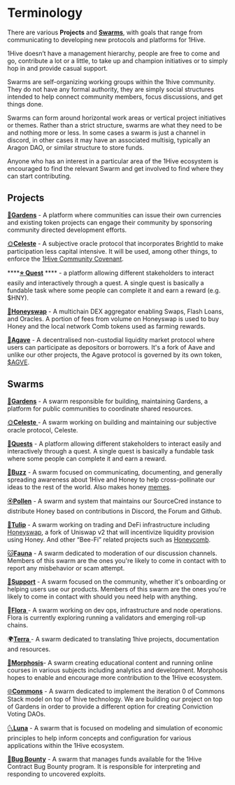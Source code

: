 # Terminology

There are various **Projects** and [**Swarms**](../community/swarms/), with goals that range from communicating to developing new protocols and platforms for 1Hive.

1Hive doesn’t have a management hierarchy, people are free to come and go, contribute a lot or a little, to take up and champion initiatives or to simply hop in and provide casual support.

Swarms are self-organizing working groups within the 1hive community. They do not have any formal authority, they are simply social structures intended to help connect community members, focus discussions, and get things done.

Swarms can form around horizontal work areas or vertical project initiatives or themes. Rather than a strict structure, swarms are what they need to be and nothing more or less. In some cases a swarm is just a channel in discord, in other cases it may have an associated multisig, typically an Aragon DAO, or similar structure to store funds.

Anyone who has an interest in a particular area of the 1Hive ecosystem is encouraged to find the relevant Swarm and get involved to find where they can start contributing.

## Projects

[🌻**Gardens**](https://1hive.gitbook.io/gardens/) - A platform where communities can issue their own currencies and existing token projects can engage their community by sponsoring community directed development efforts.

[🌞**Celeste**](../community/swarms/celeste.md) - A subjective oracle protocol that incorporates BrightId to make participation less capital intensive. It will be used, among other things, to enforce the [1Hive Community Covenant](../community-covenant.md).

****[**⭐️ Quest**](quests.md) **** - a platform allowing different stakeholders to interact easily and interactively through a quest. A single quest is basically a fundable task where some people can complete it and earn a reward (e.g. $HNY).

[🍃**Honeyswap**](honeyswap/) - A multichain DEX aggregator enabling Swaps, Flash Loans, and Oracles. A portion of fees from volume on Honeyswap is used to buy Honey and the local network Comb tokens used as farming rewards.

[🌵**Agave**](agave.md) - A decentralised non-custodial liquidity market protocol where users can participate as depositors or borrowers. It's a fork of Aave and unlike our other projects, the Agave protocol is governed by its own token, [$AGVE](https://blockscout.com/xdai/mainnet/address/0x3a97704a1b25F08aa230ae53B352e2e72ef52843/transactions).

## Swarms

[🌻**Gardens**](../community/swarms/gardens.md) - A swarm responsible for building, maintaining Gardens, a platform for public communities to coordinate shared resources.

[🌞**Celeste** ](../community/swarms/celeste.md) - A swarm working on building and maintaining our subjective oracle protocol, Celeste.

[🌟**Quests**](../community/swarms/quests.md) - A platform allowing different stakeholders to interact easily and interactively through a quest. A single quest is basically a fundable task where some people can complete it and earn a reward.

[🐝**Buzz**](../community/swarms/buzz.md) - A swarm focused on communicating, documenting, and generally spreading awareness about 1Hive and Honey to help cross-pollinate our ideas to the rest of the world. Also makes honey [memes](https://discord.gg/ccPsFmaxCS).

[🏵**Pollen**](../community/swarms/pollen.md) - A swarm and system that maintains our SourceCred instance to distribute Honey based on contributions in Discord, the Forum and Github.

[🌷**Tulip**](../community/swarms/tulip/) - A swarm working on trading and DeFi infrastructure including [Honeyswap](honeyswap/), a fork of Uniswap v2 that will incentivize liquidity provision using Honey. And other “Bee-Fi” related projects such as [Honeycomb](honeycomb/).

[🐱**Fauna**](../community/swarms/fauna.md) - A swarm dedicated to moderation of our discussion channels. Members of this swarm are the ones you're likely to come in contact with to report any misbehavior or scam attempt.

[💛**Support**](../community/swarms/support.md) - A swarm focused on the community, whether it's onboarding or helping users use our products. Members of this swarm are the ones you're likely to come in contact with should you need help with anything.

🌺[**Flora** ](../community/swarms/flora.md) - A swarm working on dev ops, infrastructure and node operations. Flora is currently exploring running a validators and emerging roll-up chains.

🌍[**Terra** ](../community/swarms/terra.md) - A swarm dedicated to translating 1hive projects, documentation and resources.

[🦋**Morphosis**](../community/swarms/morphosis.md)- A swarm creating educational content and running online courses in various subjects including analytics and development. Morphosis hopes to enable and encourage more contribution to the 1Hive ecosystem.

[🌐**Commons**](../community/swarms/commons.md) - A swarm dedicated to implement the iteration 0 of Commons Stack model on top of 1hive technology. We are building our project on top of Gardens in order to provide a different option for creating Conviction Voting DAOs.

[🌜**Luna**](../community/swarms/luna.md) - A swarm that is focused on modeling and simulation of economic principles to help inform concepts and configuration for various applications within the 1Hive ecosystem.

[🐛**Bug Bounty**](../community/swarms/bug-bounty.md) - A swarm that manages funds available for the 1Hive Contract Bug Bounty program. It is responsible for interpreting and responding to uncovered exploits.
